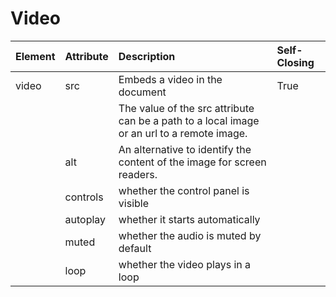 # Video

| Element | Attribute | Description | Self-Closing |
| :--- | :--- | :--- | :--- |
| video | src | Embeds a video in the document | True |
|  |  | The value of the src attribute can be a path to a local image or an url to a remote image. |  |
|  | alt | An alternative to identify the content of the image for screen readers. |  |
|  | controls | whether the control panel is visible |  |
|  | autoplay | whether it starts automatically |  |
|  | muted | whether the audio is muted by default |  |
|  | loop | whether the video plays in a loop |  |

